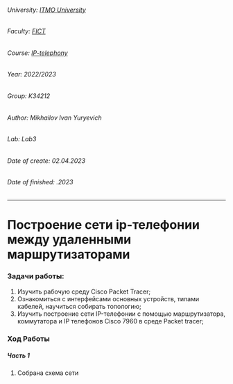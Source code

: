 ###### University: [ITMO University](https://itmo.ru/ru/)
###### Faculty: [FICT](https://fict.itmo.ru)
###### Course: [IP-telephony](https://github.com/itmo-ict-faculty/ip-telephony)
###### Year: 2022/2023
###### Group: K34212
###### Author: Mikhailov Ivan Yuryevich
###### Lab: Lab3
###### Date of create: 02.04.2023
###### Date of finished: .2023
***
# Построение сети ip-телефонии между удаленными маршрутизаторами
### Задачи работы:
1. Изучить рабочую среду Cisco Packet Tracer;
2. Ознакомиться с интерфейсами основных устройств, типами кабелей, научиться собирать топологию;
3. Изучить построение сети IP-телефонии с помощью маршрутизатора, коммутатора и IP телефонов Cisco 7960 в среде Packet tracer;

### Ход Работы
##### Часть 1
1. Собрана схема сети

